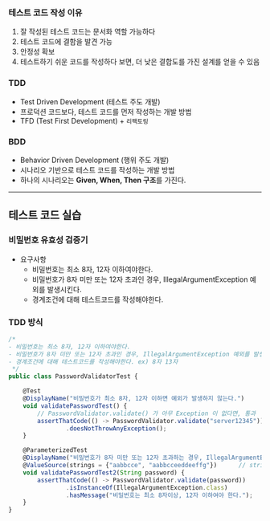 ### 테스트 코드 작성 이유

1. 잘 작성된 테스트 코드는 문서화 역할 가능하다
2. 테스트 코드에 결함을 발견 가능
3. 안정성 확보
4. 테스트하기 쉬운 코드를 작성하다 보면, 더 낮은 결합도를 가진 설계를 얻을 수 있음

### TDD

- Test Driven Development (테스트 주도 개발)
- 프로덕션 코드보다, 테스트 코드를 먼저 작성하는 개발 방법
- TFD (Test First Development) + `리팩토링`

### BDD

- Behavior Driven Development (행위 주도 개발)
- 시나리오 기반으로 테스트 코드를 작성하는 개발 방법
- 하나의 시나리오는 **Given, When, Then 구조**를 가진다.

---

## 테스트 코드 실습

### 비밀번호 유효성 검증기

- 요구사항
    - 비밀번호는 최소 8자, 12자 이하여야한다.
    - 비밀번호가 8자 미만 또는 12자 초과인 경우, IllegalArgumentException 예외를 발생시킨다.
    - 경계조건에 대해 테스트코드를 작성해야한다.

### TDD 방식

```jsx
/*
- 비밀번호는 최소 8자, 12자 이하여야한다.
- 비밀번호가 8자 미만 또는 12자 초과인 경우, IllegalArgumentException 예외를 발생시킨다.
- 경계조건에 대해 테스트코드를 작성해야한다. ex) 8자 13자
 */
public class PasswordValidatorTest {

    @Test
    @DisplayName("비밀번호가 최소 8자, 12자 이하면 예외가 발생하지 않는다.")
    void validatePasswordTest() {
        // PasswordValidator.validate() 가 아무 Exception 이 없다면, 통과
        assertThatCode(() -> PasswordValidator.validate("server12345"))
                .doesNotThrowAnyException();
    }

    @ParameterizedTest
    @DisplayName("비밀번호가 8자 미만 또는 12자 초과하는 경우, IllegalArgumentException 예외가 발생한다.")
    @ValueSource(strings = {"aabbcce", "aabbcceeddeeffg"})      // string, method, enum, csv .. 사용 가능
    void validatePasswordTest2(String password) {
        assertThatCode(() -> PasswordValidator.validate(password))
                .isInstanceOf(IllegalArgumentException.class)
                .hasMessage("비밀번호는 최소 8자이상, 12자 이하여야 한다.");
    }
}
```